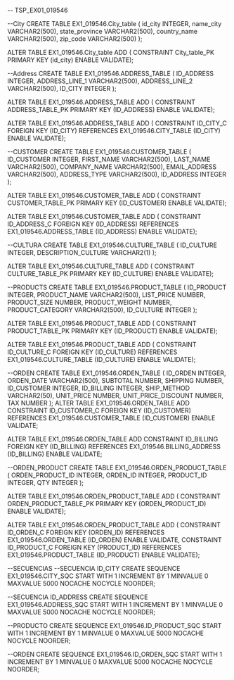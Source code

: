 -- TSP_EX01_019546

--City
CREATE TABLE EX1_019546.City_table
(
  id_city         INTEGER,
  name_city       VARCHAR2(500),
  state_province  VARCHAR2(500),
  country_name    VARCHAR2(500),
  zip_code        VARCHAR2(500)
);


ALTER TABLE EX1_019546.City_table ADD (
  CONSTRAINT City_table_PK
  PRIMARY KEY
  (id_city)
  ENABLE VALIDATE);

--Address
CREATE TABLE EX1_019546.ADDRESS_TABLE
(
  ID_ADDRESS      INTEGER,
  ADDRESS_LINE_1  VARCHAR2(500),
  ADDRESS_LINE_2  VARCHAR2(500),
  ID_CITY         INTEGER
);


ALTER TABLE EX1_019546.ADDRESS_TABLE ADD (
  CONSTRAINT ADDRESS_TABLE_PK
  PRIMARY KEY
  (ID_ADDRESS)
  ENABLE VALIDATE);

ALTER TABLE EX1_019546.ADDRESS_TABLE ADD (
  CONSTRAINT ID_CITY_C 
  FOREIGN KEY (ID_CITY) 
  REFERENCES EX1_019546.CITY_TABLE (ID_CITY)
  ENABLE VALIDATE);
  
 
  --CUSTOMER
  CREATE TABLE EX1_019546.CUSTOMER_TABLE
(
  ID_CUSTOMER    INTEGER,
  FIRST_NAME     VARCHAR2(500),
  LAST_NAME      VARCHAR2(500),
  COMPANY_NAME   VARCHAR2(500),
  EMAIL_ADDRESS  VARCHAR2(500),
  ADDRESS_TYPE   VARCHAR2(500),
  ID_ADDRESS     INTEGER
);


ALTER TABLE EX1_019546.CUSTOMER_TABLE ADD (
  CONSTRAINT CUSTOMER_TABLE_PK
  PRIMARY KEY
  (ID_CUSTOMER)
  ENABLE VALIDATE);

ALTER TABLE EX1_019546.CUSTOMER_TABLE ADD (
  CONSTRAINT ID_ADDRESS_C 
  FOREIGN KEY (ID_ADDRESS) 
  REFERENCES EX1_019546.ADDRESS_TABLE (ID_ADDRESS)
  ENABLE VALIDATE);
  
  --CULTURA
  CREATE TABLE EX1_019546.CULTURE_TABLE
(
  ID_CULTURE           INTEGER,
  DESCRIPTION_CULTURE  VARCHAR2(1)
);


ALTER TABLE EX1_019546.CULTURE_TABLE ADD (
  CONSTRAINT CULTURE_TABLE_PK
  PRIMARY KEY
  (ID_CULTURE)
  ENABLE VALIDATE);
  
--PRODUCTS
CREATE TABLE EX1_019546.PRODUCT_TABLE
(
  ID_PRODUCT        INTEGER,
  PRODUCT_NAME      VARCHAR2(500),
  LIST_PRICE        NUMBER,
  PRODUCT_SIZE      NUMBER,
  PRODUCT_WEIGHT    NUMBER,
  PRODUCT_CATEGORY  VARCHAR2(500),
  ID_CULTURE        INTEGER
);


ALTER TABLE EX1_019546.PRODUCT_TABLE ADD (
  CONSTRAINT PRODUCT_TABLE_PK
  PRIMARY KEY
  (ID_PRODUCT)
  ENABLE VALIDATE);

ALTER TABLE EX1_019546.PRODUCT_TABLE ADD (
  CONSTRAINT ID_CULTURE_C 
  FOREIGN KEY (ID_CULTURE) 
  REFERENCES EX1_019546.CULTURE_TABLE (ID_CULTURE)
  ENABLE VALIDATE);
  
  
  --ORDEN
  CREATE TABLE EX1_019546.ORDEN_TABLE
(
  ID_ORDEN             INTEGER,
  ORDEN_DATE           VARCHAR2(500),
  SUBTOTAL             NUMBER,
  SHIPPING             NUMBER,
  ID_CUSTOMER          INTEGER,
  ID_BILLING           INTEGER,
  SHIP_METHOD          VARCHAR2(50),
  UNIT_PRICE           NUMBER,
  UNIT_PRICE_DISCOUNT  NUMBER,
  TAX                  NUMBER
);
ALTER TABLE EX1_019546.ORDEN_TABLE ADD 
CONSTRAINT ID_CUSTOMER_C
 FOREIGN KEY (ID_CUSTOMER)
 REFERENCES EX1_019546.CUSTOMER_TABLE (ID_CUSTOMER)
 ENABLE
 VALIDATE;
 
 ALTER TABLE EX1_019546.ORDEN_TABLE ADD 
CONSTRAINT ID_BILLING
 FOREIGN KEY (ID_BILLING)
 REFERENCES EX1_019546.BILLING_ADDRESS (ID_BILLING)
 ENABLE
 VALIDATE;

--ORDEN_PRODUCT
CREATE TABLE EX1_019546.ORDEN_PRODUCT_TABLE
(
  ORDEN_PRODUCT_ID  INTEGER,
  ORDEN_ID          INTEGER,
  PRODUCT_ID        INTEGER,
  QTY               INTEGER
);


ALTER TABLE EX1_019546.ORDEN_PRODUCT_TABLE ADD (
  CONSTRAINT ORDEN_PRODUCT_TABLE_PK
  PRIMARY KEY
  (ORDEN_PRODUCT_ID)
  ENABLE VALIDATE);

ALTER TABLE EX1_019546.ORDEN_PRODUCT_TABLE ADD (
  CONSTRAINT ID_ORDEN_C 
  FOREIGN KEY (ORDEN_ID) 
  REFERENCES EX1_019546.ORDEN_TABLE (ID_ORDEN)
  ENABLE VALIDATE,
  CONSTRAINT ID_PRODUCT_C 
  FOREIGN KEY (PRODUCT_ID) 
  REFERENCES EX1_019546.PRODUCT_TABLE (ID_PRODUCT)
  ENABLE VALIDATE);
  
  
  
  --SECUENCIAS
  --SECUENCIA ID_CITY
  CREATE SEQUENCE EX1_019546.CITY_SQC
START WITH 1
INCREMENT BY 1
MINVALUE 0
MAXVALUE 5000
NOCACHE 
NOCYCLE 
NOORDER;

--SECUENCIA ID_ADDRESS
CREATE SEQUENCE EX1_019546.ADDRESS_SQC
START WITH 1
INCREMENT BY 1
MINVALUE 0
MAXVALUE 5000
NOCACHE 
NOCYCLE 
NOORDER;

--PRODUCTO
CREATE SEQUENCE EX1_019546.ID_PRODUCT_SQC
START WITH 1
INCREMENT BY 1
MINVALUE 0
MAXVALUE 5000
NOCACHE 
NOCYCLE 
NOORDER;

--ORDEN
CREATE SEQUENCE EX1_019546.ID_ORDEN_SQC
START WITH 1
INCREMENT BY 1
MINVALUE 0
MAXVALUE 5000
NOCACHE 
NOCYCLE 
NOORDER;


